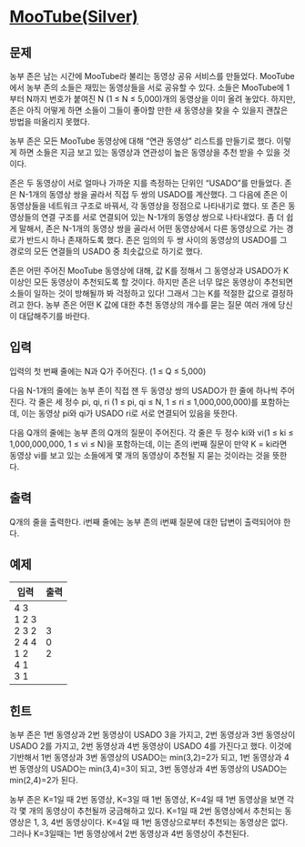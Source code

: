 # [MooTube(Silver)](https://www.acmicpc.net/problem/15591)  
  
## 문제  
  
농부 존은 남는 시간에 MooTube라 불리는 동영상 공유 서비스를 만들었다. MooTube에서 농부 존의 소들은 재밌는 동영상들을 서로 공유할 수 있다. 소들은 MooTube에 1부터 N까지 번호가 붙여진 N (1 ≤ N ≤ 5,000)개의 동영상을 이미 올려 놓았다. 하지만, 존은 아직 어떻게 하면 소들이 그들이 좋아할 만한 새 동영상을 찾을 수 있을지 괜찮은 방법을 떠올리지 못했다.  
  
농부 존은 모든 MooTube 동영상에 대해 “연관 동영상” 리스트를 만들기로 했다. 이렇게 하면 소들은 지금 보고 있는 동영상과 연관성이 높은 동영상을 추천 받을 수 있을 것이다.  
  
존은 두 동영상이 서로 얼마나 가까운 지를 측정하는 단위인 “USADO”를 만들었다. 존은 N-1개의 동영상 쌍을 골라서 직접 두 쌍의 USADO를 계산했다. 그 다음에 존은 이 동영상들을 네트워크 구조로 바꿔서, 각 동영상을 정점으로 나타내기로 했다. 또 존은 동영상들의 연결 구조를 서로 연결되어 있는 N-1개의 동영상 쌍으로 나타내었다. 좀 더 쉽게 말해서, 존은 N-1개의 동영상 쌍을 골라서 어떤 동영상에서 다른 동영상으로 가는 경로가 반드시 하나 존재하도록 했다. 존은 임의의 두 쌍 사이의 동영상의 USADO를 그 경로의 모든 연결들의 USADO 중 최솟값으로 하기로 했다.  
  
존은 어떤 주어진 MooTube 동영상에 대해, 값 K를 정해서 그 동영상과 USADO가 K 이상인 모든 동영상이 추천되도록 할 것이다. 하지만 존은 너무 많은 동영상이 추천되면 소들이 일하는 것이 방해될까 봐 걱정하고 있다! 그래서 그는 K를 적절한 값으로 결정하려고 한다. 농부 존은 어떤 K 값에 대한 추천 동영상의 개수를 묻는 질문 여러 개에 당신이 대답해주기를 바란다.  
  
## 입력  
  
입력의 첫 번째 줄에는 N과 Q가 주어진다. (1 ≤ Q ≤ 5,000)  
  
다음 N-1개의 줄에는 농부 존이 직접 잰 두 동영상 쌍의 USADO가 한 줄에 하나씩 주어진다. 각 줄은 세 정수 pi, qi, ri (1 ≤ pi, qi ≤ N, 1 ≤ ri ≤ 1,000,000,000)를 포함하는데, 이는 동영상 pi와 qi가 USADO ri로 서로 연결되어 있음을 뜻한다.  
  
다음 Q개의 줄에는 농부 존의 Q개의 질문이 주어진다. 각 줄은 두 정수 ki와 vi(1 ≤ ki ≤ 1,000,000,000, 1 ≤ vi ≤ N)을 포함하는데, 이는 존의 i번째 질문이 만약 K = ki라면 동영상 vi를 보고 있는 소들에게 몇 개의 동영상이 추천될 지 묻는 것이라는 것을 뜻한다.  
  
## 출력  
  
Q개의 줄을 출력한다. i번째 줄에는 농부 존의 i번째 질문에 대한 답변이 출력되어야 한다.  
  
## 예제  
  
|입력|출력|
|---|---|
|4 3<br/>1 2 3<br/>2 3 2<br/>2 4 4<br/>1 2<br/>4 1<br/>3 1|3<br/>0<br/>2|

## 힌트
  
농부 존은 1번 동영상과 2번 동영상이 USADO 3을 가지고, 2번 동영상과 3번 동영상이 USADO 2를 가지고, 2번 동영상과 4번 동영상이 USADO 4를 가진다고 했다. 이것에 기반해서 1번 동영상과 3번 동영상의 USADO는 min(3,2)=2가 되고, 1번 동영상과 4번 동영상의 USADO는 min(3,4)=3이 되고, 3번 동영상과 4번 동영상의 USADO는 min(2,4)=2가 된다.  
  
농부 존은 K=1일 때 2번 동영상, K=3일 때 1번 동영상, K=4일 때 1번 동영상을 보면 각각 몇 개의 동영상이 추천될까 궁금해하고 있다. K=1일 때 2번 동영상에서 추천되는 동영상은 1, 3, 4번 동영상이다. K=4일 때 1번 동영상으로부터 추천되는 동영상은 없다. 그러나 K=3일때는 1번 동영상에서 2번 동영상과 4번 동영상이 추천된다.  
  